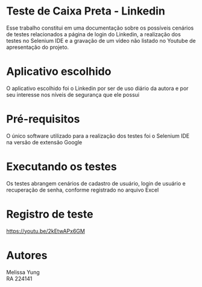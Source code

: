 # Teste de Caixa Preta - Linkedin 

Esse trabalho constitui em uma documentação sobre os possíveis cenários de testes relacionados a página de login do Linkedin, a realização dos testes no Selenium IDE e a gravação de um vídeo não listado no Youtube de apresentação do projeto.

# Aplicativo escolhido

O aplicativo escolhido foi o Linkedin por ser de uso diário da autora e por seu interesse nos níveis de segurança que ele possui

# Pré-requisitos

O único software utilizado para a realização dos testes foi o Selenium IDE na versão de extensão Google

# Executando os testes

Os testes abrangem cenários de cadastro de usuário, login de usuário e recuperação de senha, conforme registrado no arquivo Excel

# Registro de teste

https://youtu.be/2kEtwAPx6GM

# Autores

Melissa Yung <br>
RA 224141

